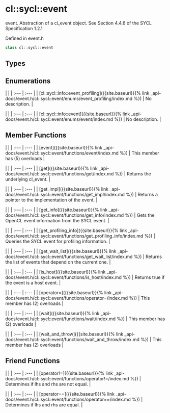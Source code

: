 ---
---
# cl::sycl::event

event. Abstraction of a cl_event object. See Section 4.4.6 of the SYCL Specification 1.2.1 

Defined in event.h

```cpp
class cl::sycl::event
```

## Types

## Enumerations

   |   |
| :--- | :--- |
| [cl::sycl::info::event_profiling]({{site.baseurl}}{% link _api-docs/event.h/cl::sycl::event/enums/event_profiling/index.md %}) | No description. |

   |   |
| :--- | :--- |
| [cl::sycl::info::event]({{site.baseurl}}{% link _api-docs/event.h/cl::sycl::event/enums/event/index.md %}) | No description. |

## Member Functions

   |   |
| :--- | :--- |
| [event]({{site.baseurl}}{% link _api-docs/event.h/cl::sycl::event/functions/event/index.md %}) | This member has (5) overloads |

   |   |
| :--- | :--- |
| [get]({{site.baseurl}}{% link _api-docs/event.h/cl::sycl::event/functions/get/index.md %}) | Returns the underlying cl_event.  |

   |   |
| :--- | :--- |
| [get_impl]({{site.baseurl}}{% link _api-docs/event.h/cl::sycl::event/functions/get_impl/index.md %}) | Returns a pointer to the implementation of the event.  |

   |   |
| :--- | :--- |
| [get_info]({{site.baseurl}}{% link _api-docs/event.h/cl::sycl::event/functions/get_info/index.md %}) | Gets the OpenCL event information from the SYCL event.  |

   |   |
| :--- | :--- |
| [get_profiling_info]({{site.baseurl}}{% link _api-docs/event.h/cl::sycl::event/functions/get_profiling_info/index.md %}) | Queries the SYCL event for profiling information.  |

   |   |
| :--- | :--- |
| [get_wait_list]({{site.baseurl}}{% link _api-docs/event.h/cl::sycl::event/functions/get_wait_list/index.md %}) | Returns the list of events that depend on the current one.  |

   |   |
| :--- | :--- |
| [is_host]({{site.baseurl}}{% link _api-docs/event.h/cl::sycl::event/functions/is_host/index.md %}) | Returns true if the event is a host event.  |

   |   |
| :--- | :--- |
| [operator=]({{site.baseurl}}{% link _api-docs/event.h/cl::sycl::event/functions/operator=/index.md %}) | This member has (2) overloads |

   |   |
| :--- | :--- |
| [wait]({{site.baseurl}}{% link _api-docs/event.h/cl::sycl::event/functions/wait/index.md %}) | This member has (2) overloads |

   |   |
| :--- | :--- |
| [wait_and_throw]({{site.baseurl}}{% link _api-docs/event.h/cl::sycl::event/functions/wait_and_throw/index.md %}) | This member has (2) overloads |


## Friend Functions

   |   |
| :--- | :--- |
| [operator!=]({{site.baseurl}}{% link _api-docs/event.h/cl::sycl::event/functions/operator!=/index.md %}) | Determines if lhs and rhs are not equal.  |

   |   |
| :--- | :--- |
| [operator==]({{site.baseurl}}{% link _api-docs/event.h/cl::sycl::event/functions/operator==/index.md %}) | Determines if lhs and rhs are equal.  |

